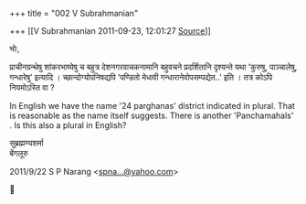 +++
title = "002 V Subrahmanian"

+++
[[V Subrahmanian	2011-09-23, 12:01:27 [Source](https://groups.google.com/g/bvparishat/c/w1DqwSw5zaY)]]



भोः,  
  
प्राचीनग्रन्थेषु शांकरभाष्येषु च बहुत्र देशनगरवाचकनामानि बहुवचने प्रदर्शितानि दृश्यन्ते यथा ’कुरुषु, पाञ्चालेषु, गन्धारेषु’ इत्यादि । च्छान्दोग्योपनिषद्यपि ’पण्डितो मेधावी गन्धारानेवोपसम्पद्येत..’ इति । तत्र कोऽपि नियमोऽस्ति वा ?  
  
In English we have the name '24 parghanas' district indicated in plural. That is reasonable as the name itself suggests. There is another 'Panchamahals' . Is this also a plural in English?   
  
सुब्रह्मण्यशर्मा  
बेंगलूरु  
  

2011/9/22 S P Narang \<[spna...@yahoo.com]()\>



